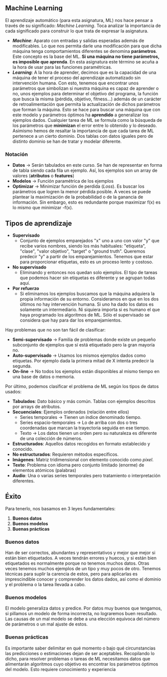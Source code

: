 ## Machine Learning
El aprendizaje automático (para esta asignatura, ML) nos hace pensar a través de su significado: *Machine Learning*. Toca analizar la importancia de cada significado para construir lo que trata de expresar la asignatura.
- ***Machine***: Aparato con entradas y salidas esperadas además de modificables. Lo que nos permita darle una modificación para que dicha máquina tenga comportamientos diferentes se denomina **parámetros**. Este concepto es la base del ML. **Si una máquina no tiene parámetros, es imposible que aprenda**. En esta asignatura este término se acuña a la hora de usar para las funciones paramétricas. 
- ***Learning***: A la hora de aprender, decimos que es la capacidad de una máquina de tener el proceso del aprendizaje automatizado sin intervención humana. Con esto, tenemos que encontrar unos parámetros que simbolizan si nuestra máquina es capaz de aprender o no, unos ejemplos para determinar el objetivo del programa, la función que busca la misma (pérdida, objetivo, fitness...) además de un carácter de retroalimentación que permita la actualización de dichos parámetros que forman la máquina. Esto se hace para buscar una máquina que con este modelo y parámetros óptimos ha **aprendido** a generalizar los ejemplos dados.
Cualquier tarea de ML se formula como la búsqueda de los parámetros que **minimizan** el error entre lo obtenido y lo deseado. Asimismo hemos de resaltar la importancia de que cada tarea de ML pertenece a un cierto dominio. Dos tablas con datos iguales pero de distinto dominio se han de tratar y modelar diferente.
### Notación
- **Datos** -> Serán tabulados en este curso. Se han de representar en forma de tabla siendo cada fila un ejemplo. Así, los ejemplos son un array de valores (**atributos** o **features**)
-  **Modelos** -> Función paramétrica de los ejemplos
- **Optimizar** -> Minimizar función de perdida (*Loss*). Es buscar los parámetros que logren la menor pérdida posible. A veces se puede plantear la maximización de la probabilidad o de la ganancia de información. Sin embargo, esto es redundante porque maximizar f(x) es lo mismo que minimizar -f(x). 
## Tipos de aprendizaje
- **Supervisado**
	- Conjunto de ejemplos emparejados "x" uno a uno con valor "y" que recibe varios nombres, siendo los más habituales: "etiqueta", "clase", "valor objetivo", "target" o "ground truth". Queremos predecir  "y" a partir de los emparejamientos. Tenemos que estar para proporcionar etiquetas, esto es un proceso lento y costoso.
- **No supervisado**
	- Eliminando y entonces nos quedan solo ejemplos. El tipo de tareas que podemos hacer sin etiquetas es diferente y se agrupan todas aquí.
- **Por refuerzo**
	- Si eliminamos los ejemplos buscamos que la máquina adquiera la propia información de su entorno.
Consideramos en que en los dos últimos no hay intervención humana. Si uno ha dado los datos es solamente un intermediario. Ni siquiera importa si es humano el que haya programado los algoritmos de ML. Sólo el supervisado se considera que hay para dar los emparejamientos.

Hay problemas que no son tan fácil de clasificar:
- **Semi-supervisado** -> Familia de problemas donde existe un pequeño subconjunto de ejemplos que sí está etiquetado pero la gran mayoría no.
- **Auto-supervisado** -> Usamos los mismos ejemplos dados como etiquetas. Por ejemplo dada la primera mitad de X intenta predecir la segunda.
- **On-line** -> No todos los ejemplos están disponibles al mismo tiempo en una base de datos o memoria.

Por último, podemos clasificar el problema de ML según los tipos de datos usados:
- **Tabulados**: Dato básico y más común. Tablas con ejemplos descritos por arrays de atributos. 
- **Secuenciales**: Ejemplos ordenados (relación entre ellos)
	- Series temporales -> Tienen un índice denominado tiempo.
	- Series espacio-temporales -> Lo de arriba con dos o tres coordenadas que marcan la trayectoria seguida en ese tiempo.
	- Texto -> Los datos tienen un orden pero su naturaleza es diferente de una colección de números.
- **Estructurados**: Aquellos datos recogidos en formato establecido y conocido.
- **No estructurados**: Requieren métodos específicos.
- **Imágenes**: Matriz tridimensional con elemento conocido como *pixel*.
- **Texto**: Problema con idioma pero conjunto limitado (enorme) de elementos atómicos (palabras)
- **Audio**: Una o varias series temporales pero tratamiento o interpretación diferentes.
## Éxito
Para tenerlo, nos basamos en 3 leyes fundamentales:
1. **Buenos datos**
2. **Buenos modelos**
3. **Buenas prácticas**
### Buenos datos
Han de ser correctos, abundantes y representativos y mejor que mejor si están bien etiquetados. A veces tendrán errores y huecos, y si están bien etiquetados es normalmente porque no tenemos muchos datos. Otras veces tenemos muchos ejemplos de un tipo y muy pocos de otro. 
Tenemos técnicas para suplir la carencia de estos, pero para aplicarlas es imprescindible conocer y comprender los datos dados, así como el dominio y el problema o la tarea llevada a cabo. 
### Buenos modelos
El modelo generaliza datos y predice. Por datos muy buenos que tengamos, si pillamos un modelo de forma incorrecta, no lograremos buen resultado.
Las causas de un mal modelo se debe a una elección equívoca del número de parámetros o un mal ajuste de estos.
### Buenas prácticas
Es importante saber delimitar en qué momento o bajo qué circunstancias las predicciones o estimaciones dejan de ser aceptables. 
Recopilando lo dicho, para resolver problemas o tareas de ML necesitamos datos que alimentarán algoritmos cuyo objetivo es encontrar los parámetros óptimos del modelo. Esto requiere conocimiento y experiencia

